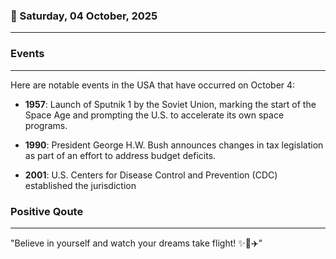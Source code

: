 ### 📅 Saturday, 04 October, 2025
------
### Events
------
Here are notable events in the USA that have occurred on October 4:

- **1957**: Launch of Sputnik 1 by the Soviet Union, marking the start of the Space Age and prompting the U.S. to accelerate its own space programs.
  
- **1990**: President George H.W. Bush announces changes in tax legislation as part of an effort to address budget deficits.

- **2001**: U.S. Centers for Disease Control and Prevention (CDC) established the jurisdiction
### Positive Qoute
------
"Believe in yourself and watch your dreams take flight! ✨🌈✈️"
